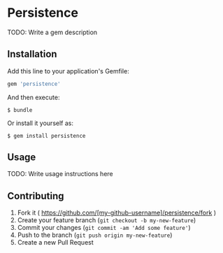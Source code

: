 # Persistence

TODO: Write a gem description

## Installation

Add this line to your application's Gemfile:

```ruby
gem 'persistence'
```

And then execute:

    $ bundle

Or install it yourself as:

    $ gem install persistence

## Usage

TODO: Write usage instructions here

## Contributing

1. Fork it ( https://github.com/[my-github-username]/persistence/fork )
2. Create your feature branch (`git checkout -b my-new-feature`)
3. Commit your changes (`git commit -am 'Add some feature'`)
4. Push to the branch (`git push origin my-new-feature`)
5. Create a new Pull Request
